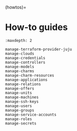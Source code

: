 (howtos)=
# How-to guides



```{toctree}
:maxdepth: 2

manage-terraform-provider-juju
manage-clouds
manage-credentials
manage-controllers
manage-models
manage-charms
manage-charm-resources
manage-applications
manage-relations
manage-offers
manage-units
manage-machines
manage-ssh-keys
manage-users
manage-groups
manage-service-accounts
manage-roles
manage-secrets
```

<!--
self
-->

